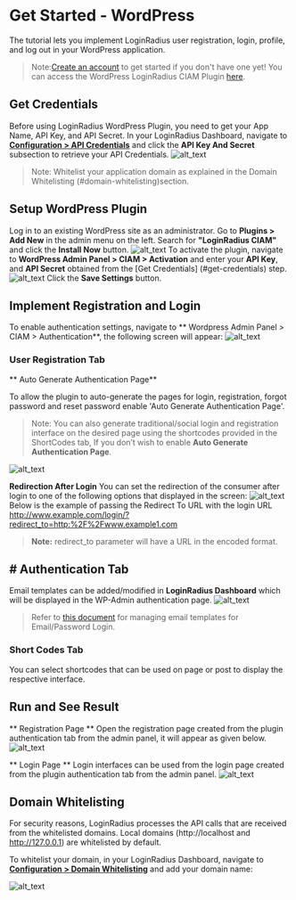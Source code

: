 # Get Started - WordPress
The tutorial lets you implement LoginRadius user registration, login, profile, and log out in your WordPress application.
> Note:[Create an account](https://accounts.loginradius.com/auth.aspx?return_url=https://dashboard.loginradius.com/login&action=register) to get started if you don't have one yet!
You can access the WordPress LoginRadius CIAM Plugin [here](#https://wordpress.org/plugins/loginradius-customer-identity-and-access-management/).
## Get Credentials
Before using LoginRadius WordPress Plugin, you need to get your App Name, API Key, and API Secret.
In your LoginRadius Dashboard, navigate to **[Configuration > API Credentials](https://dashboard.loginradius.com/configuration)** and click the **API Key And Secret** subsection to retrieve your API Credentials.
![alt_text](../../assets/blog-common/api-credentials.png "image_tooltip")
>Note: Whitelist your application domain as explained in the Domain Whitelisting (#domain-whitelisting)section.
## Setup WordPress Plugin
Log in to an existing WordPress site as an administrator.
Go to **Plugins > Add New** in the admin menu on the left.
Search for **"LoginRadius CIAM"** and click the **Install Now** button.
![alt_text](images/wordpress-plugin.png "image_tooltip")
To activate the plugin, navigate to **WordPress Admin Panel > CIAM > Activation** and enter your **API Key**, and **API Secret** obtained from the [Get Credentials] (#get-credentials) step.
![alt_text](images/plugin-activation.png "image_tooltip")
Click the **Save Settings** button.
## Implement Registration and Login
To enable authentication settings, navigate to  ** Wordpress Admin Panel > CIAM > Authentication**, the following screen will appear:
![alt_text](images/ciam-user-registration.png "image_tooltip")
 
### User Registration Tab
** Auto Generate Authentication Page**

To allow the plugin to auto-generate the pages for login, registration, forgot password and reset password enable 'Auto Generate Authentication Page'.
> Note: You can also generate traditional/social login and registration interface on the desired page using the shortcodes provided in the ShortCodes tab, If you don’t wish to enable **Auto Generate Authentication Page**.
 
![alt_text](images/auto-generate-auth-page.png "image_tooltip")


**Redirection After Login**
You can set the redirection of the consumer after login to one of the following options that displayed in the screen:
![alt_text](images/redirect-to-custom-url.png "image_tooltip")
Below is the example of passing the Redirect To URL with the login URL
http://www.example.com/login/?redirect_to=http:%2F%2Fwww.example1.com
> **Note:** redirect_to parameter will have a URL in the encoded format.
## # Authentication Tab
Email templates can be added/modified in **LoginRadius Dashboard** which will be displayed in the WP-Admin authentication page.
![alt_text](images/auth-email-template.png "image_tooltip")
 
> Refer to [this document](#https://lr-developer-docs.netlify.app/guide/emailpassword-login) for managing email templates for Email/Password Login.
### Short Codes Tab
You can select shortcodes that can be used on page or post to display the respective interface. 
## Run and See Result
** Registration Page **
Open the registration page created from the plugin authentication tab from the admin panel, it will appear as given below. 
![alt_text](images/register.png "image_tooltip")

** Login Page **
Login interfaces can be used from the login page created from the plugin authentication tab from the admin panel.
![alt_text](images/login.png "image_tooltip")
## Domain Whitelisting
For security reasons, LoginRadius processes the API calls that are received from the whitelisted domains. Local domains (http://localhost and http://127.0.0.1) are whitelisted by default.
 
To whitelist your domain, in your LoginRadius Dashboard, navigate to **[Configuration > Domain Whitelisting](https://dashboard.loginradius.com/configuration)** and add your domain name:
 
![alt_text](../../assets/blog-common/domain-whitelisting.png "image_tooltip")